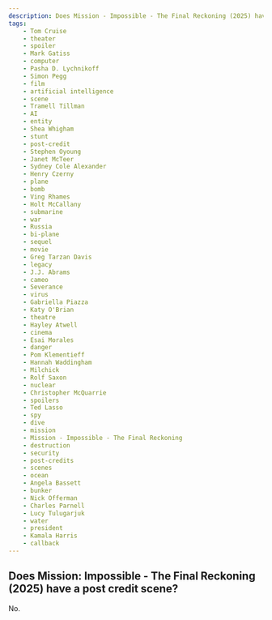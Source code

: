 ```yaml
---
description: Does Mission - Impossible - The Final Reckoning (2025) have a post credit scene?
tags: 
    - Tom Cruise
    - theater
    - spoiler
    - Mark Gatiss
    - computer
    - Pasha D. Lychnikoff
    - Simon Pegg
    - film
    - artificial intelligence
    - scene
    - Tramell Tillman
    - AI
    - entity
    - Shea Whigham
    - stunt
    - post-credit
    - Stephen Oyoung
    - Janet McTeer
    - Sydney Cole Alexander
    - Henry Czerny
    - plane
    - bomb
    - Ving Rhames
    - Holt McCallany
    - submarine
    - war
    - Russia
    - bi-plane
    - sequel
    - movie
    - Greg Tarzan Davis
    - legacy
    - J.J. Abrams
    - cameo
    - Severance
    - virus
    - Gabriella Piazza
    - Katy O'Brian
    - theatre
    - Hayley Atwell
    - cinema
    - Esai Morales
    - danger
    - Pom Klementieff
    - Hannah Waddingham
    - Milchick
    - Rolf Saxon
    - nuclear
    - Christopher McQuarrie
    - spoilers
    - Ted Lasso
    - spy
    - dive
    - mission
    - Mission - Impossible - The Final Reckoning
    - destruction
    - security
    - post-credits
    - scenes
    - ocean
    - Angela Bassett
    - bunker
    - Nick Offerman
    - Charles Parnell
    - Lucy Tulugarjuk
    - water
    - president
    - Kamala Harris
    - callback
---
```


## Does Mission: Impossible - The Final Reckoning (2025) have a post credit scene?

No.
